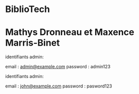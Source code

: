 # BiblioTech
 
# Mathys Dronneau et Maxence Marris-Binet

identifiants admin:

email : admin@example.com
password : admin123

identifiants admin:

email : john@example.com
password : pasword123

